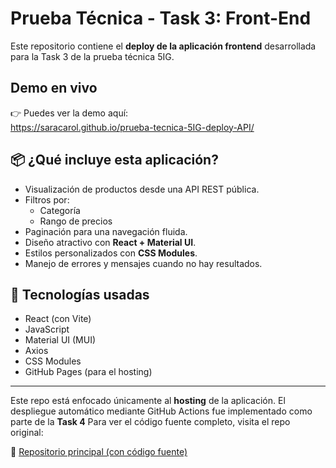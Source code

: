 # Prueba Técnica - Task 3: Front-End

Este repositorio contiene el **deploy de la aplicación frontend** desarrollada para la Task 3 de la prueba técnica 5IG.

## Demo en vivo

👉 Puedes ver la demo aquí:  
https://saracarol.github.io/prueba-tecnica-5IG-deploy-API/

## 📦 ¿Qué incluye esta aplicación?

- Visualización de productos desde una API REST pública.
- Filtros por:
  - Categoría 
  - Rango de precios
- Paginación para una navegación fluida.
- Diseño atractivo con **React + Material UI**.
- Estilos personalizados con **CSS Modules**.
- Manejo de errores y mensajes cuando no hay resultados.

## 🚀 Tecnologías usadas

- React (con Vite)
- JavaScript 
- Material UI (MUI)
- Axios
- CSS Modules
- GitHub Pages (para el hosting)

---

Este repo está enfocado únicamente al **hosting** de la aplicación.
El despliegue automático mediante GitHub Actions fue implementado como parte de la **Task 4**
Para ver el código fuente completo, visita el repo original:

🔗 [Repositorio principal (con código fuente)](https://github.com/SaraCarol/prueba-tecnica-5IG)



